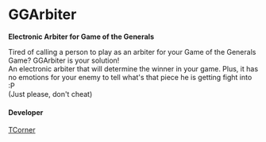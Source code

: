 # GGArbiter
<b>Electronic Arbiter for Game of the Generals</b>

<p>
Tired of calling a person to play as an arbiter for your Game of the Generals Game? GGArbiter is your solution!
<br>
An electronic arbiter that will determine the winner in your game. 
Plus, it has no emotions for your enemy to tell what's that piece he is getting fight into :P
<br>
(Just please, don't cheat)
</p>

<h4>Developer</h4>
<span><a href='https://www.facebook.com/tencorner/'>TCorner</a></span>
